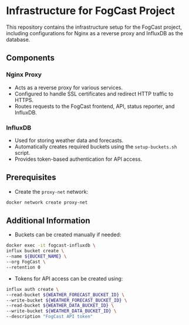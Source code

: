 # Infrastructure for FogCast Project

This repository contains the infrastructure setup for the FogCast project, including configurations for Nginx as a reverse proxy and InfluxDB as the database.

## Components

### Nginx Proxy
- Acts as a reverse proxy for various services.
- Configured to handle SSL certificates and redirect HTTP traffic to HTTPS.
- Routes requests to the FogCast frontend, API, status reporter, and InfluxDB.

### InfluxDB
- Used for storing weather data and forecasts.
- Automatically creates required buckets using the `setup-buckets.sh` script.
- Provides token-based authentication for API access.

## Prerequisites

- Create the `proxy-net` network:
```bash
docker network create proxy-net
```

## Additional Information

- Buckets can be created manually if needed:
```bash
docker exec -it fogcast-influxdb \
influx bucket create \
--name ${BUCKET_NAME} \
--org FogCast \
--retention 0
```

- Tokens for API access can be created using:
```bash
influx auth create \
--read-bucket ${WEATHER_FORECAST_BUCKET_ID} \
--write-bucket ${WEATHER_FORECAST_BUCKET_ID} \
--read-bucket ${WEATHER_DATA_BUCKET_ID} \
--write-bucket ${WEATHER_DATA_BUCKET_ID} \
--description "FogCast API token"
```